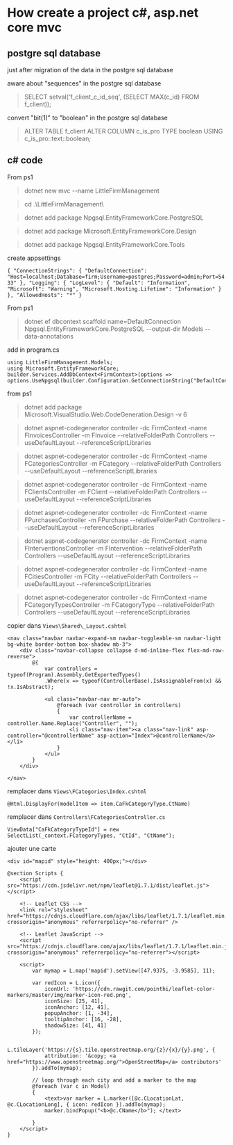 # How create a project c#, asp.net core mvc

## postgre sql database

just after migration of the data in  the postgre sql database

aware about "sequences" in the postgre sql database
> SELECT setval('f_client_c_id_seq', (SELECT MAX(c_id) FROM f_client));

convert "bit(1)" to "boolean" in the postgre sql database
> ALTER TABLE f_client ALTER COLUMN c_is_pro TYPE boolean USING c_is_pro::text::boolean;


## c# code

From ps1
> dotnet new mvc --name LittleFirmManagement

> cd .\LittleFirmManagement\

> dotnet add package Npgsql.EntityFrameworkCore.PostgreSQL

> dotnet add package Microsoft.EntityFrameworkCore.Design

> dotnet add package Npgsql.EntityFrameworkCore.Tools

create appsettings

`{
  "ConnectionStrings": {
    "DefaultConnection": "Host=localhost;Database=firm;Username=postgres;Password=admin;Port=5433"
  },
  "Logging": {
    "LogLevel": {
      "Default": "Information",
      "Microsoft": "Warning",
      "Microsoft.Hosting.Lifetime": "Information"
    }
  },
  "AllowedHosts": "*"
}`

From ps1
> dotnet ef dbcontext scaffold name=DefaultConnection Npgsql.EntityFrameworkCore.PostgreSQL --output-dir Models --data-annotations

add in program.cs
```
using LittleFirmManagement.Models;
using Microsoft.EntityFrameworkCore;
builder.Services.AddDbContext<FirmContext>(options => options.UseNpgsql(builder.Configuration.GetConnectionString("DefaultConnection")));
```

from ps1
> dotnet add package Microsoft.VisualStudio.Web.CodeGeneration.Design -v 6

> dotnet aspnet-codegenerator controller -dc FirmContext -name FInvoicesController -m FInvoice --relativeFolderPath Controllers --useDefaultLayout --referenceScriptLibraries

> dotnet aspnet-codegenerator controller -dc FirmContext -name FCategoriesController -m FCategory --relativeFolderPath Controllers --useDefaultLayout --referenceScriptLibraries

> dotnet aspnet-codegenerator controller -dc FirmContext -name FClientsController -m FClient --relativeFolderPath Controllers --useDefaultLayout --referenceScriptLibraries

> dotnet aspnet-codegenerator controller -dc FirmContext -name FPurchasesController -m FPurchase --relativeFolderPath Controllers --useDefaultLayout --referenceScriptLibraries

> dotnet aspnet-codegenerator controller -dc FirmContext -name FInterventionsController -m FIntervention --relativeFolderPath Controllers --useDefaultLayout --referenceScriptLibraries

> dotnet aspnet-codegenerator controller -dc FirmContext -name FCitiesController -m FCity --relativeFolderPath Controllers --useDefaultLayout --referenceScriptLibraries

> dotnet aspnet-codegenerator controller -dc FirmContext -name FCategoryTypesController -m FCategoryType --relativeFolderPath Controllers --useDefaultLayout --referenceScriptLibraries

copier dans `Views\Shared\_Layout.cshtml`
```
<nav class="navbar navbar-expand-sm navbar-toggleable-sm navbar-light bg-white border-bottom box-shadow mb-3">
    <div class="navbar-collapse collapse d-md-inline-flex flex-md-row-reverse">
        @{
            var controllers = typeof(Program).Assembly.GetExportedTypes()
            .Where(x => typeof(ControllerBase).IsAssignableFrom(x) && !x.IsAbstract);

            <ul class="navbar-nav mr-auto">
                @foreach (var controller in controllers)
                {
                    var controllerName = controller.Name.Replace("Controller", "");
                    <li class="nav-item"><a class="nav-link" asp-controller="@controllerName" asp-action="Index">@controllerName</a></li>
                }
            </ul>
        }
    </div>

</nav>
```

remplacer dans `Views\FCategories\Index.cshtml`

`@Html.DisplayFor(modelItem => item.CaFkCategoryType.CtName)`

remplacer dans `Controllers\FCategoriesController.cs`

`ViewData["CaFkCategoryTypeId"] = new SelectList(_context.FCategoryTypes, "CtId", "CtName");`

ajouter une carte

```<div id="mapid" style="height: 400px;"></div>```


```
@section Scripts {
    <script src="https://cdn.jsdelivr.net/npm/leaflet@1.7.1/dist/leaflet.js"></script>

    <!-- Leaflet CSS -->
    <link rel="stylesheet" href="https://cdnjs.cloudflare.com/ajax/libs/leaflet/1.7.1/leaflet.min.css" crossorigin="anonymous" referrerpolicy="no-referrer" />

    <!-- Leaflet JavaScript -->
    <script src="https://cdnjs.cloudflare.com/ajax/libs/leaflet/1.7.1/leaflet.min.js" crossorigin="anonymous" referrerpolicy="no-referrer"></script>

    <script>
        var mymap = L.map('mapid').setView([47.9375, -3.9585], 11);

        var redIcon = L.icon({
            iconUrl: 'https://cdn.rawgit.com/pointhi/leaflet-color-markers/master/img/marker-icon-red.png',
            iconSize: [25, 41],
            iconAnchor: [12, 41],
            popupAnchor: [1, -34],
            tooltipAnchor: [16, -28],
            shadowSize: [41, 41]
        });

        L.tileLayer('https://{s}.tile.openstreetmap.org/{z}/{x}/{y}.png', {
            attribution: '&copy; <a href="https://www.openstreetmap.org/">OpenStreetMap</a> contributors'
        }).addTo(mymap);

        // loop through each city and add a marker to the map
        @foreach (var c in Model)
        {
            <text>var marker = L.marker([@c.CLocationLat, @c.CLocationLong], { icon: redIcon }).addTo(mymap);
            marker.bindPopup("<b>@c.CName</b>"); </text>

        }
    </script>
}
```

